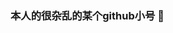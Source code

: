 ### 本人的很杂乱的某个github小号 👋

<!--
**n0thing2speak/n0thing2speak** is a ✨ _special_ ✨ repository because its `README.md` (this file) appears on your GitHub profile.

[![MINE github stats](https://github-readme-stats.vercel.app/api?username=n0thing2speak)](https://github.com/n0thing2speak/github-readme-stats)
